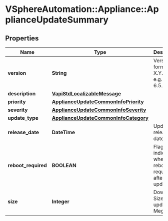 # VSphereAutomation::Appliance::ApplianceUpdateSummary

## Properties
Name | Type | Description | Notes
------------ | ------------- | ------------- | -------------
**version** | **String** | Version in form of X.Y.Z.P. e.g. 6.5.1.5400 | 
**description** | [**VapiStdLocalizableMessage**](VapiStdLocalizableMessage.md) |  | 
**priority** | [**ApplianceUpdateCommonInfoPriority**](ApplianceUpdateCommonInfoPriority.md) |  | 
**severity** | [**ApplianceUpdateCommonInfoSeverity**](ApplianceUpdateCommonInfoSeverity.md) |  | 
**update_type** | [**ApplianceUpdateCommonInfoCategory**](ApplianceUpdateCommonInfoCategory.md) |  | 
**release_date** | **DateTime** | Update release date. | 
**reboot_required** | **BOOLEAN** | Flag indicating whether reboot is required after update. | 
**size** | **Integer** | Download Size of update in Megabytes. | 


